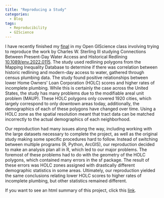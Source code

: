 ```yaml
---
title: "Reproducing a Study"
categories:
  - Blog
tags:
  - Reproducibility
  - GIScience
---
```


I have recently finished my [final](https://github.com/jorredahl/RPr-Sterling-2023) in my Open GIScience class involving trying to reproduce the work by Charles W. Sterling III studying Connections Between Present-Day Water Access and Historical Redlining [10.1089/env.2022.0115](https://www.liebertpub.com/doi/full/10.1089/env.2022.0115). The study used redlining polygons from the Mapping Inequality Database to determine if there was correlation between historic redlining and modern-day access to water, gathered through census plumbing data. The study found positive relationships between lower Home Owners' Loan Corporation (HOLC) scores and higher rates of incomplete plumbing. While this is certainly the case across the United States, the study has many problems due to the modifiable areal unit problem (MAUP). These HOLC polygons only covered 1920 cities, which largely correspond to only downtown areas today, additionally, the demographics of each of these polygons have changed over time. Using a HOLC zone as the spatial resolution meant that tract data can be matched incorrectly to the actual demographics of each neighborhood.

Our reproduction had many issues along the way, including working with the large datasets necessary to complete the project, as well as the original study making some specific procedures hard to follow. Instead of switching between multiple programs (R, Python, ArcGIS), our reproduction decided to make an analysis plan all in R, which led to our major problems. The foremost of these problems had to do with the geometry of the HOLC polygons, which contained many errors in the sf package. The result of these errors was HOLC zones assigned with drastically different demographic statistics in some areas. Ultimately, our reproduction yielded the same conclusions relating lower HOLC scores to higher rates of incomplete plumbing, but other statistics remained different.

If you want to see an html summary of this project, click this [link](https://jorredahl.github.io/RPr-Sterling-2023/Final%20Report.html).